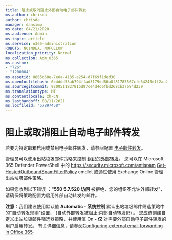 ```yaml
---
title: 阻止或取消阻止外部自动电子邮件转发
ms.author: chrisda
author: chrisda
manager: dansimp
ms.date: 04/21/2020
ms.audience: Admin
ms.topic: article
ms.service: o365-administration
ROBOTS: NOINDEX, NOFOLLOW
localization_priority: Normal
ms.collection: Adm_O365
ms.custom:
- "726"
- "1200004"
ms.assetid: 8865c68e-7e8a-4135-a254-d7f69f1ded30
ms.openlocfilehash: 6c4ddd53ab794ffad3179dd86a8f81785567cfe34240dff2aa0a1df11094883d
ms.sourcegitcommit: 920051182781bd97ce4d4d6fbd268cb37b84d239
ms.translationtype: MT
ms.contentlocale: zh-CN
ms.lasthandoff: 08/11/2021
ms.locfileid: "57897458"
---
```

# <a name="block-or-unblock-eternal-automatic-email-forwarding"></a>阻止或取消阻止自动电子邮件转发

若要为特定邮箱启用或禁用电子邮件转发，请参阅配置 [电子邮件转发](https://docs.microsoft.com/microsoft-365/admin/email/configure-email-forwarding)。

管理员可以使用出站垃圾邮件策略来控制 [组织的外部转发](https://docs.microsoft.com/microsoft-365/security/office-365-security/configure-the-outbound-spam-policy)。 您可以在 Microsoft 365 Defender PowerShell 中的 <https://security.microsoft.com/antispam> [Get-HostedOutboundSpamFilterPolicy](https://docs.microsoft.com/powershell/module/exchange/get-hostedoutboundspamfilterpolicy) cmdlet 或通过使用 Exchange Online 管理出站垃圾邮件策略。

如果您收到以下错误 **："550 5.7.520 访问** 被拒绝，您的组织不允许外部转发"，请确保将策略配置为启用外部自动转发的邮件。

**注意**：我们建议使用默认值 **Automatic - 系统控制** 默认出站垃圾邮件筛选策略中的"自动转发规则"设置， (自动外部转发被阻止;内部自动转发仍) 。 您应该创建自定义出站垃圾邮件筛选器策略，并使用值 On **- 仅** 对需要外部自动电子邮件转发的用户启用转发。 有关详细信息，请参阅[Configuring external email forwarding in Office 365](https://docs.microsoft.com/microsoft-365/security/office-365-security/external-email-forwarding)。
